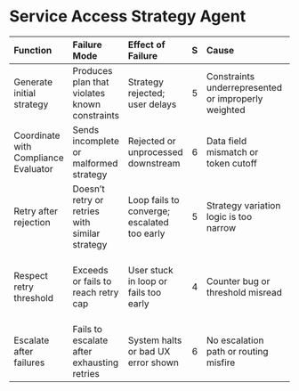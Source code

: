 # Service Access Strategy Agent

| Function                             | Failure Mode                                   | Effect of Failure                           |   S | Cause                                               |   O | Current Controls                                   |   D |   RPN | Recommended Action                                                   |
|:-------------------------------------|:-----------------------------------------------|:--------------------------------------------|----:|:----------------------------------------------------|----:|:---------------------------------------------------|----:|------:|:---------------------------------------------------------------------|
| Generate initial strategy            | Produces plan that violates known constraints  | Strategy rejected; user delays              |   5 | Constraints underrepresented or improperly weighted |   5 | CoT + goal-constrained planning prompt             |   4 |   500 | Integrate weighted constraint prioritization model                   |
| Coordinate with Compliance Evaluator | Sends incomplete or malformed strategy         | Rejected or unprocessed downstream          |   6 | Data field mismatch or token cutoff                 |   4 | Output schema validation and routing check         |   3 |   432 | Add mid-step schema validator before sending                         |
| Retry after rejection                | Doesn’t retry or retries with similar strategy | Loop fails to converge; escalated too early |   5 | Strategy variation logic is too narrow              |   5 | Retry loop with feedback injection                 |   3 |   375 | Use tree search or stochastic planner for varied strategy generation |
| Respect retry threshold              | Exceeds or fails to reach retry cap            | User stuck in loop or fails too early       |   4 | Counter bug or threshold misread                    |   3 | Retry cap embedded in prompt and enforced in logic |   2 |    96 | Add hard-coded retry budget ceiling + fail-safe                      |
| Escalate after failures              | Fails to escalate after exhausting retries     | System halts or bad UX error shown          |   6 | No escalation path or routing misfire               |   3 | Escalation trigger on max retries                  |   3 |   324 | Add retry-status tag to enable global fallback routing handler       |